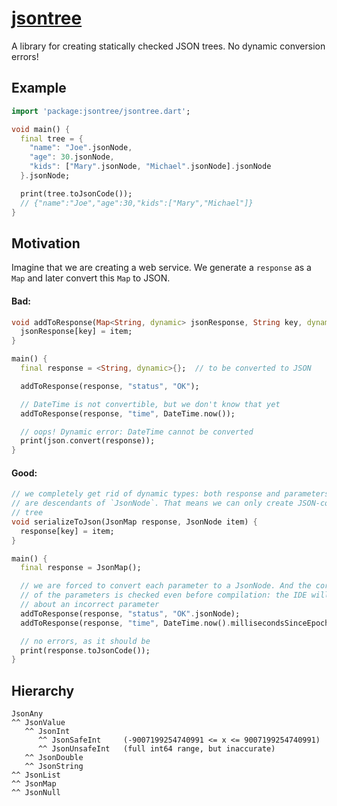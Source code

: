 # [jsontree](https://github.com/rtmigo/jsontree_dart)

A library for creating statically checked JSON trees. No dynamic conversion errors!

## Example

```dart
import 'package:jsontree/jsontree.dart';

void main() {
  final tree = {
    "name": "Joe".jsonNode,
    "age": 30.jsonNode,
    "kids": ["Mary".jsonNode, "Michael".jsonNode].jsonNode
  }.jsonNode;

  print(tree.toJsonCode());
  // {"name":"Joe","age":30,"kids":["Mary","Michael"]}
}
```

## Motivation

Imagine that we are creating a web service. We generate a `response` as a `Map`
and later convert this `Map` to JSON.

#### Bad:

```dart
void addToResponse(Map<String, dynamic> jsonResponse, String key, dynamic item) {
  jsonResponse[key] = item; 
}

main() {
  final response = <String, dynamic>{};  // to be converted to JSON

  addToResponse(response, "status", "OK");

  // DateTime is not convertible, but we don't know that yet 
  addToResponse(response, "time", DateTime.now());

  // oops! Dynamic error: DateTime cannot be converted
  print(json.convert(response));  
}
```

#### Good:

```dart
// we completely get rid of dynamic types: both response and parameters 
// are descendants of `JsonNode`. That means we can only create JSON-compatible
// tree
void serializeToJson(JsonMap response, JsonNode item) {
  response[key] = item;
}

main() {
  final response = JsonMap();

  // we are forced to convert each parameter to a JsonNode. And the correctness 
  // of the parameters is checked even before compilation: the IDE will warn you 
  // about an incorrect parameter
  addToResponse(response, "status", "OK".jsonNode);
  addToResponse(response, "time", DateTime.now().millisecondsSinceEpoch.jsonNode);

  // no errors, as it should be
  print(response.toJsonCode());
}
```

## Hierarchy

```
JsonAny
^^ JsonValue
   ^^ JsonInt
      ^^ JsonSafeInt     (-9007199254740991 <= x <= 9007199254740991)
      ^^ JsonUnsafeInt   (full int64 range, but inaccurate) 
   ^^ JsonDouble
   ^^ JsonString
^^ JsonList
^^ JsonMap
^^ JsonNull
```
  
